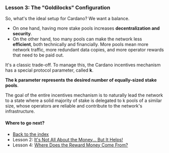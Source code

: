 ### Lesson 3: The "Goldilocks" Configuration

So, what's the ideal setup for Cardano? We want a balance.

* On one hand, having more stake pools increases **decentralization and security**.  
* On the other hand, too many pools can make the network less  
  **efficient**, both technically and financially. More pools mean more network traffic, more redundant data copies, and more operator rewards that need to be paid out.

It's a classic trade-off. To manage this, the Cardano incentives mechanism has a special protocol parameter, called **k**.

**The k parameter represents the desired number of equally-sized stake pools**.

The goal of the entire incentives mechanism is to naturally lead the network to a state where a solid majority of stake is delegated to k pools of a similar size, whose operators are reliable and contribute to the network's infrastructure.

#### **Where to go next?**

* [Back to the index](../README.md)
* Lesson 2: [It's Not All About the Money... But It Helps!](lesson-2.md)
* Lesson 4: [Where Does the Reward Money Come From?](lesson-4.md)
